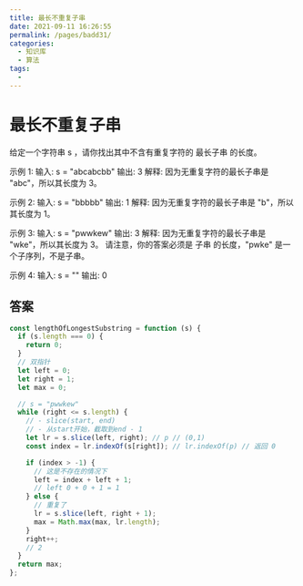 ```yaml
---
title: 最长不重复子串
date: 2021-09-11 16:26:55
permalink: /pages/badd31/
categories:
  - 知识库
  - 算法
tags:
  - 
---
```


# 最长不重复子串

给定一个字符串 s ，请你找出其中不含有重复字符的 最长子串 的长度。

示例 1:
输入: s = "abcabcbb"
输出: 3
解释: 因为无重复字符的最长子串是 "abc"，所以其长度为 3。

示例 2:
输入: s = "bbbbb"
输出: 1
解释: 因为无重复字符的最长子串是 "b"，所以其长度为 1。

示例 3:
输入: s = "pwwkew"
输出: 3
解释: 因为无重复字符的最长子串是 "wke"，所以其长度为 3。
     请注意，你的答案必须是 子串 的长度，"pwke" 是一个子序列，不是子串。

示例 4:
输入: s = ""
输出: 0

<!-- more -->

## 答案

```js
const lengthOfLongestSubstring = function (s) {
  if (s.length === 0) {
    return 0;
  }
  // 双指针
  let left = 0;
  let right = 1;
  let max = 0;

  // s = "pwwkew"
  while (right <= s.length) {
    // - slice(start, end)
    // - 从start开始，截取到end - 1
    let lr = s.slice(left, right); // p // (0,1)
    const index = lr.indexOf(s[right]); // lr.indexOf(p) // 返回 0

    if (index > -1) {
      // 这是不存在的情况下
      left = index + left + 1;
      // left 0 + 0 + 1 = 1
    } else {
      // 重复了
      lr = s.slice(left, right + 1);
      max = Math.max(max, lr.length);
    }
    right++;
    // 2
  }
  return max;
};
```